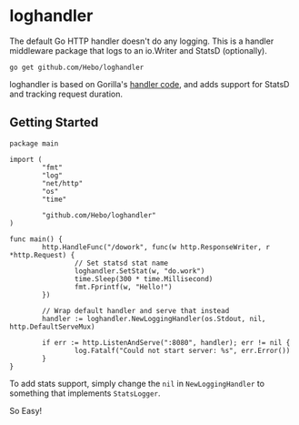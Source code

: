 loghandler
==========

The default Go HTTP handler doesn't do any logging. This is a handler middleware package that logs to an io.Writer and StatsD (optionally).

    go get github.com/Hebo/loghandler
    
loghandler is based on Gorilla's [handler code](http://www.gorillatoolkit.org/pkg/handlers), and adds support for StatsD and tracking request duration.

## Getting Started

```
package main

import (
        "fmt"
        "log"
        "net/http"
        "os"
        "time"

        "github.com/Hebo/loghandler"
)

func main() {
        http.HandleFunc("/dowork", func(w http.ResponseWriter, r *http.Request) {
                // Set statsd stat name
                loghandler.SetStat(w, "do.work")
                time.Sleep(300 * time.Millisecond)
                fmt.Fprintf(w, "Hello!")
        })

        // Wrap default handler and serve that instead
        handler := loghandler.NewLoggingHandler(os.Stdout, nil, http.DefaultServeMux)

        if err := http.ListenAndServe(":8080", handler); err != nil {
                log.Fatalf("Could not start server: %s", err.Error())
        }
}
```

To add stats support, simply change the `nil` in `NewLoggingHandler` to something that implements `StatsLogger`.

So Easy!
